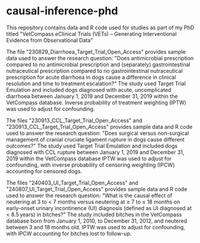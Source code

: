 # causal-inference-phd
This repository contains data and R code used for studies as part of my PhD titled "VetCompass eClinical Trials (VETs) – Generating Interventional Evidence from Observational Data"

The file "230829_Diarrhoea_Target_Trial_Open_Access" provides sample data used to answer the research question: "Does antimicrobial prescription compared to no antimicrobial prescription and (separately) gastrointestinal nutraceutical prescription compared to no gastrointestinal nutraceutical prescription for acute diarrhoea in dogs cause a difference in clinical resolution and time to treatment escalation?"
The study used Target Trial Emulation and included dogs diagnosed with acute, uncomplicated diarrhoea between January 1, 2019 and December 31, 2019 within the VetCompass database.
Inverse probability of treatment weighting (IPTW) was used to adjust for confounding.

The files "230913_CCL_Target_Trial_Open_Access" and "230913_CCL_Target_Trial_Open_Access" provides sample data and R code used to answer the research question: 
"Does surgical versus non-surgical management of cranial cruciate ligament rupture in dogs cause different outcomes?"
The study used Target Trial Emulation and included dogs diagnosed with CCL rupture between January 1, 2019 and December 31, 2019 within the VetCompass database
IPTW was used to adjust for confounding, with inverse probability of censoring weighting (IPCW) accounting for censored dogs.

The files "240403_UI_Target_Trial_Open_Access" and "240807_UI_Target_Trial_Open_Access" provides sample data and R code used to answer the research question: 
"What is the causal effect of neutering at 3 to < 7 months versus neutering at ≥ 7 to ≤ 18 months on early-onset urinary incontinence (UI) diagnosis (defined as UI diagnosed at < 8.5 years) in bitches?" 
The study included bitches in the VetCompass database born from January 1, 2010, to December 31, 2012, and neutered between 3 and 18 months old. 
IPTW was used to adjust for confounding, with IPCW accounting for bitches lost to follow-up.

